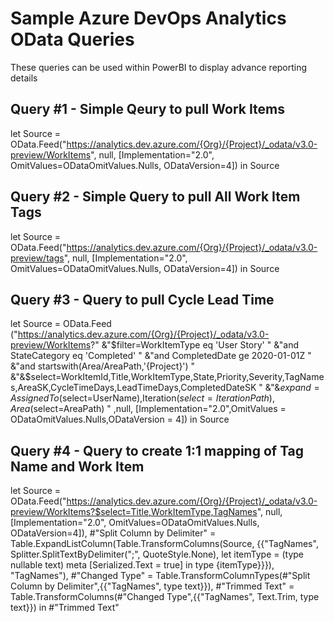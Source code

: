 # Sample Azure DevOps Analytics OData Queries 

These queries can be used within PowerBI to display advance reporting details 

## Query #1 - Simple Qeury to pull Work Items
let
   Source = OData.Feed("https://analytics.dev.azure.com/{Org}/{Project}/_odata/v3.0-preview/WorkItems",
      null, [Implementation="2.0", OmitValues=ODataOmitValues.Nulls, ODataVersion=4])
in
    Source


## Query #2 - Simple Query to pull All Work Item Tags
let
   Source = OData.Feed("https://analytics.dev.azure.com/{Org}/{Project}/_odata/v3.0-preview/tags",
      null, [Implementation="2.0", OmitValues=ODataOmitValues.Nulls, ODataVersion=4])
in
    Source

## Query #3 - Query to pull Cycle Lead Time
let
   Source = OData.Feed ("https://analytics.dev.azure.com/{Org}/{Project}/_odata/v3.0-preview/WorkItems?"
        &"$filter=WorkItemType eq 'User Story' "
            &"and StateCategory eq 'Completed' "
            &"and CompletedDate ge 2020-01-01Z "
            &"and startswith(Area/AreaPath,'{Project}') "
        &"&$select=WorkItemId,Title,WorkItemType,State,Priority,Severity,TagNames,AreaSK,CycleTimeDays,LeadTimeDays,CompletedDateSK "
        &"&$expand=AssignedTo($select=UserName),Iteration($select=IterationPath),Area($select=AreaPath) "
    ,null, [Implementation="2.0",OmitValues = ODataOmitValues.Nulls,ODataVersion = 4]) 
in
    Source

## Query #4 - Query to create 1:1 mapping of Tag Name and Work Item
let
   Source = OData.Feed("https://analytics.dev.azure.com/{Org}/{Project}/_odata/v3.0-preview/WorkItems?$select=Title,WorkItemType,TagNames",
      null, [Implementation="2.0", OmitValues=ODataOmitValues.Nulls, ODataVersion=4]),
    #"Split Column by Delimiter" = Table.ExpandListColumn(Table.TransformColumns(Source, {{"TagNames", Splitter.SplitTextByDelimiter(";", QuoteStyle.None), let itemType = (type nullable text) meta [Serialized.Text = true] in type {itemType}}}), "TagNames"),
    #"Changed Type" = Table.TransformColumnTypes(#"Split Column by Delimiter",{{"TagNames", type text}}),
    #"Trimmed Text" = Table.TransformColumns(#"Changed Type",{{"TagNames", Text.Trim, type text}})
in
    #"Trimmed Text"


